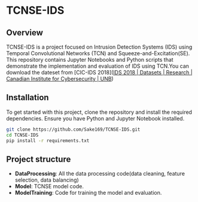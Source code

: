 

# TCNSE-IDS

## Overview

TCNSE-IDS is a project focused on Intrusion Detection Systems (IDS) using Temporal Convolutional Networks (TCN) and Squeeze-and-Excitation(SE). This repository contains Jupyter Notebooks and Python scripts that demonstrate the implementation and evaluation of IDS using TCN.You can download the dateset from [CIC-IDS 2018]([IDS 2018 | Datasets | Research | Canadian Institute for Cybersecurity | UNB](https://www.unb.ca/cic/datasets/ids-2018.html))

## Installation

To get started with this project, clone the repository and install the required dependencies. Ensure you have Python and Jupyter Notebook installed.

```bash
git clone https://github.com/Sake169/TCNSE-IDS.git
cd TCNSE-IDS
pip install -r requirements.txt

```



## Project structure

- **DataProcessing**: All the data processing code(data cleaning, feature selection, data balancing)
- **Model**: TCNSE model code.
- **ModelTraining**: Code for training the model and evaluation.



